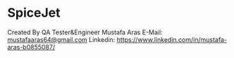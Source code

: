 # SpiceJet
Created By QA Tester&Engineer Mustafa Aras
E-Mail:     mustafaaras64@gmail.com
Linkedin:   https://www.linkedin.com/in/mustafa-aras-b0855087/
